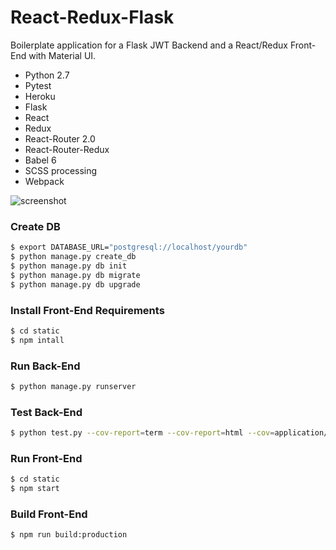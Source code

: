 # React-Redux-Flask #

Boilerplate application for a Flask JWT Backend and a React/Redux Front-End with Material UI.

* Python 2.7
* Pytest
* Heroku
* Flask
* React
* Redux
* React-Router 2.0
* React-Router-Redux
* Babel 6
* SCSS processing
* Webpack

![screenshot](http://i.imgur.com/ZIS4qkw.png)

### Create DB
```sh
$ export DATABASE_URL="postgresql://localhost/yourdb"
$ python manage.py create_db
$ python manage.py db init
$ python manage.py db migrate
$ python manage.py db upgrade
```

### Install Front-End Requirements
```sh
$ cd static
$ npm intall
```

### Run Back-End

```sh
$ python manage.py runserver
```

### Test Back-End

```sh
$ python test.py --cov-report=term --cov-report=html --cov=application/ tests/
```

### Run Front-End

```sh
$ cd static
$ npm start
```

### Build Front-End

```sh
$ npm run build:production
```
